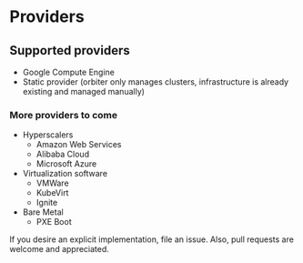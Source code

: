# Providers

## Supported providers

- Google Compute Engine
- Static provider (orbiter only manages clusters, infrastructure is already existing and managed manually)

### More providers to come

- Hyperscalers
  - Amazon Web Services
  - Alibaba Cloud
  - Microsoft Azure
- Virtualization software
  - VMWare
  - KubeVirt
  - Ignite
- Bare Metal
  - PXE Boot

If you desire an explicit implementation, file an issue. Also, pull requests are welcome and appreciated.